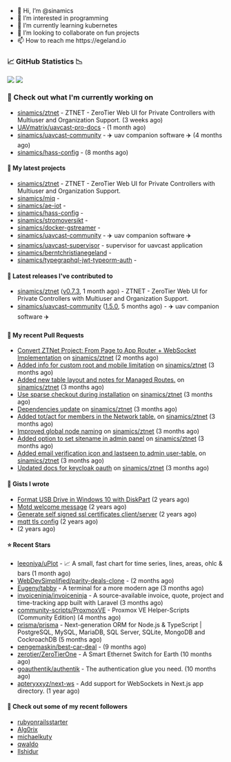 <p align="center">
  <ul>
    <li>👋 Hi, I’m @sinamics</li>
    <li>👀 I’m interested in programming</li>
    <li>🌱 I’m currently learning kubernetes</li>
    <li>💞️ I’m looking to collaborate on fun projects</li>
    <li>📫 How to reach me https://egeland.io</li>
  </ul>
</p>

### 📈 GitHub Statistics 📉
<img align="center" src="https://githubreadme.egeland.io/?username=sinamics&show_icons=true&theme=ayu-mirage" />
<img align="center" src="https://githubreadme.egeland.io/top-langs/?username=sinamics&theme=ayu-mirage&layout=compact" />

### 👷 Check out what I'm currently working on

- [sinamics/ztnet](https://github.com/sinamics/ztnet) - ZTNET - ZeroTier Web UI for Private Controllers with Multiuser and Organization Support. (3 weeks ago)
- [UAVmatrix/uavcast-pro-docs](https://github.com/UAVmatrix/uavcast-pro-docs) -  (1 month ago)
- [sinamics/uavcast-community](https://github.com/sinamics/uavcast-community) - ✈️ uav companion software ✈️ (4 months ago)
- [sinamics/hass-config](https://github.com/sinamics/hass-config) -  (8 months ago)

#### 🌱 My latest projects

- [sinamics/ztnet](https://github.com/sinamics/ztnet) - ZTNET - ZeroTier Web UI for Private Controllers with Multiuser and Organization Support.
- [sinamics/miq](https://github.com/sinamics/miq) - 
- [sinamics/ae-iot](https://github.com/sinamics/ae-iot) - 
- [sinamics/hass-config](https://github.com/sinamics/hass-config) - 
- [sinamics/stromoversikt](https://github.com/sinamics/stromoversikt) - 
- [sinamics/docker-gstreamer](https://github.com/sinamics/docker-gstreamer) - 
- [sinamics/uavcast-community](https://github.com/sinamics/uavcast-community) - ✈️ uav companion software ✈️
- [sinamics/uavcast-supervisor](https://github.com/sinamics/uavcast-supervisor) - supervisor for uavcast application
- [sinamics/berntchristianegeland](https://github.com/sinamics/berntchristianegeland) - 
- [sinamics/typegraphql-jwt-typeorm-auth](https://github.com/sinamics/typegraphql-jwt-typeorm-auth) - 

#### 🔭 Latest releases I've contributed to

- [sinamics/ztnet](https://github.com/sinamics/ztnet) ([v0.7.3](https://github.com/sinamics/ztnet/releases/tag/v0.7.3), 1 month ago) - ZTNET - ZeroTier Web UI for Private Controllers with Multiuser and Organization Support.
- [sinamics/uavcast-community](https://github.com/sinamics/uavcast-community) ([1.5.0](https://github.com/sinamics/uavcast-community/releases/tag/1.5.0), 5 months ago) - ✈️ uav companion software ✈️

#### 🔨 My recent Pull Requests

- [Convert ZTNet Project: From Page to App Router &#43; WebSocket Implementation](https://github.com/sinamics/ztnet/pull/621) on [sinamics/ztnet](https://github.com/sinamics/ztnet) (2 months ago)
- [Added info for custom root and mobile limitation](https://github.com/sinamics/ztnet/pull/620) on [sinamics/ztnet](https://github.com/sinamics/ztnet) (3 months ago)
- [Added new table layout and notes for Managed Routes.](https://github.com/sinamics/ztnet/pull/617) on [sinamics/ztnet](https://github.com/sinamics/ztnet) (3 months ago)
- [Use sparse checkout during installation](https://github.com/sinamics/ztnet/pull/613) on [sinamics/ztnet](https://github.com/sinamics/ztnet) (3 months ago)
- [Dependencies update](https://github.com/sinamics/ztnet/pull/612) on [sinamics/ztnet](https://github.com/sinamics/ztnet) (3 months ago)
- [Added tot/act for members in the Network table.](https://github.com/sinamics/ztnet/pull/610) on [sinamics/ztnet](https://github.com/sinamics/ztnet) (3 months ago)
- [Improved global node naming](https://github.com/sinamics/ztnet/pull/607) on [sinamics/ztnet](https://github.com/sinamics/ztnet) (3 months ago)
- [Added option to set sitename in admin panel](https://github.com/sinamics/ztnet/pull/605) on [sinamics/ztnet](https://github.com/sinamics/ztnet) (3 months ago)
- [Added email verification icon and lastseen to admin user-table.](https://github.com/sinamics/ztnet/pull/604) on [sinamics/ztnet](https://github.com/sinamics/ztnet) (3 months ago)
- [Updated docs for keycloak oauth](https://github.com/sinamics/ztnet/pull/601) on [sinamics/ztnet](https://github.com/sinamics/ztnet) (3 months ago)

#### 📓 Gists I wrote

- [Format USB Drive in Windows 10 with DiskPart](https://gist.github.com/8aa001b3dbe040e07917665b6a8f59c4) (2 years ago)
- [Motd welcome message](https://gist.github.com/d1f96f39b797ccb2eba6e8bd539510bc) (2 years ago)
- [Generate self signed ssl certificates client/server](https://gist.github.com/4ecdb293851b7018a715f4186ffa1e79) (2 years ago)
- [mqtt tls config](https://gist.github.com/20d325a3d7d8d9db4c657737f93aac99) (2 years ago)
- [](https://gist.github.com/2dce8bf46e2de3f3fb642bc342d9f5a2) (2 years ago)

#### ⭐ Recent Stars

- [leeoniya/uPlot](https://github.com/leeoniya/uPlot) - 📈 A small, fast chart for time series, lines, areas, ohlc &amp; bars (1 month ago)
- [WebDevSimplified/parity-deals-clone](https://github.com/WebDevSimplified/parity-deals-clone) -  (2 months ago)
- [Eugeny/tabby](https://github.com/Eugeny/tabby) - A terminal for a more modern age (3 months ago)
- [invoiceninja/invoiceninja](https://github.com/invoiceninja/invoiceninja) - A source-available invoice, quote, project and time-tracking app built with Laravel (3 months ago)
- [community-scripts/ProxmoxVE](https://github.com/community-scripts/ProxmoxVE) - Proxmox VE Helper-Scripts (Community Edition)  (4 months ago)
- [prisma/prisma](https://github.com/prisma/prisma) - Next-generation ORM for Node.js &amp; TypeScript | PostgreSQL, MySQL, MariaDB, SQL Server, SQLite, MongoDB and CockroachDB (5 months ago)
- [pengemaskin/best-car-deal](https://github.com/pengemaskin/best-car-deal) -  (9 months ago)
- [zerotier/ZeroTierOne](https://github.com/zerotier/ZeroTierOne) - A Smart Ethernet Switch for Earth (10 months ago)
- [goauthentik/authentik](https://github.com/goauthentik/authentik) - The authentication glue you need. (10 months ago)
- [apteryxxyz/next-ws](https://github.com/apteryxxyz/next-ws) - Add support for WebSockets in Next.js app directory. (1 year ago)

#### 👯 Check out some of my recent followers

- [rubyonrailsstarter](https://github.com/rubyonrailsstarter)
- [Alg0rix](https://github.com/Alg0rix)
- [michaelkuty](https://github.com/michaelkuty)
- [qwaldo](https://github.com/qwaldo)
- [Ilshidur](https://github.com/Ilshidur)
